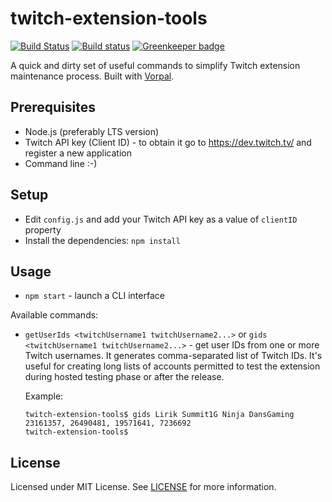# twitch-extension-tools
[![Build Status](https://travis-ci.org/lukemsc/twitch-extension-tools.svg?branch=master)](https://travis-ci.org/lukemsc/twitch-extension-tools)
[![Build status](https://ci.appveyor.com/api/projects/status/nrl3bl8t192fpvfh?svg=true)](https://ci.appveyor.com/project/lwojcik/twitch-extension-tools) [![Greenkeeper badge](https://badges.greenkeeper.io/lukemsc/twitch-extension-tools.svg)](https://greenkeeper.io/)

A quick and dirty set of useful commands to simplify Twitch extension maintenance process. Built with [Vorpal](https://vorpal.js.org/).

## Prerequisites

* Node.js (preferably LTS version)
* Twitch API key (Client ID) - to obtain it go to https://dev.twitch.tv/ and register a new application
* Command line :-)

## Setup

* Edit `config.js` and add your Twitch API key as a value of `clientID` property
* Install the dependencies:
  ```npm install```

## Usage

* `npm start` - launch a CLI interface

Available commands:

* `getUserIds <twitchUsername1 twitchUsername2...>` or `gids <twitchUsername1 twitchUsername2...>` - get user IDs from one or more Twitch usernames. It generates comma-separated list of Twitch IDs. It's useful for creating long lists of accounts permitted to test the extension during hosted testing phase or after the release.

   Example:
  
   ```
   twitch-extension-tools$ gids Lirik Summit1G Ninja DansGaming
   23161357, 26490481, 19571641, 7236692
   twitch-extension-tools$ 
   ```
## License

Licensed under MIT License. See [LICENSE](https://raw.githubusercontent.com/lukemsc/twitch-extension-tools/master/LICENSE) for more information.
